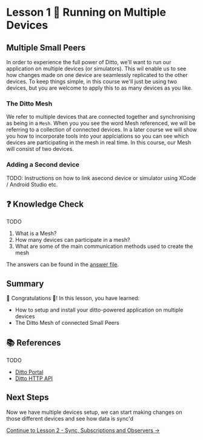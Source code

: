 # Lesson 1 🚀 Running on Multiple Devices

## Multiple Small Peers

In order to experience the full power of Ditto, we'll want to run our application on multiple devices (or simulators). This wil enable us to see how changes made on one device are seamlessly replicated to the other devices. To keep things simple, in this course we'll just be using two devices, but you are welcome to apply this to as many devices as you like. 

### The Ditto Mesh

We refer to multiple devices that are connected together and synchronising as being in a `Mesh`. When you you see the word Mesh referenced, we will be referring to a collection of connected devices. In a later course we will show you how to incorporate tools into your applciations so you can see which devices are participating in the mesh in real time. In this course, our Mesh will consist of two devices. 

### Adding a Second device

TODO: Instructions on how to link  asecond device or simulator using XCode / Android Studio etc.

## ❓ Knowledge Check 

TODO
1. What is a Mesh?
2. How many devices can participate in a mesh?
3. What are some of the main communication methods used to create the mesh

The answers can be found in the [answer file](.answer).

## Summary

🎉 Congratulations 🙌! In this lesson, you have learned:
- How to setup and install your ditto-powered application on multiple devices
- The Ditto Mesh of connected Small Peers

## 📚 References
TODO
- [Ditto Portal](https://docs.ditto.live/cloud/portal)
- [Ditto HTTP API](https://docs.ditto.live/cloud/http-api)

## Next Steps

Now we have multiple devices setup, we can start making changes on those different devices and see how data is sync'd

[Continue to Lesson 2 - Sync, Subscriptions and Observers →](../lesson_2/README.md)

